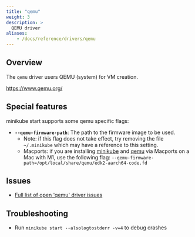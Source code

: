 ```yaml
---
title: "qemu"
weight: 3
description: >
  QEMU driver
aliases:
    - /docs/reference/drivers/qemu
---
```


## Overview

The `qemu` driver users QEMU (system) for VM creation.

<https://www.qemu.org/>

## Special features

minikube start supports some qemu specific flags:

* **`--qemu-firmware-path`**: The path to the firmware image to be used.
  * Note: if this flag does not take effect, try removing the file `~/.minikube` which may have a reference to this setting.
  * Macports: if you are installing [minikube](https://ports.macports.org/port/minikube/) and [qemu](https://ports.macports.org/port/qemu/) via Macports on a Mac with M1, use the following flag: `--qemu-firmware-path=/opt/local/share/qemu/edk2-aarch64-code.fd`

## Issues

* [Full list of open 'qemu' driver issues](https://github.com/kubernetes/minikube/labels/co%2Fqemu-driver)

## Troubleshooting

* Run `minikube start --alsologtostderr -v=4` to debug crashes
